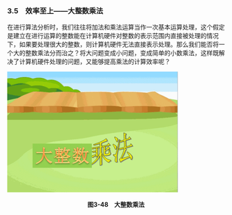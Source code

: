 ### 3.5　效率至上——大整数乘法

在进行算法分析时，我们往往将加法和乘法运算当作一次基本运算处理，这个假定是建立在进行运算的整数能在计算机硬件对整数的表示范围内直接被处理的情况下，如果要处理很大的整数，则计算机硬件无法直接表示处理。那么我们能否将一个大的整数乘法分而治之？将大问题变成小问题，变成简单的小数乘法，这样既解决了计算机硬件处理的问题，又能够提高乘法的计算效率呢？

![206.png](../images/206.png)
<center class="my_markdown"><b class="my_markdown">图3-48　大整数乘法</b></center>

